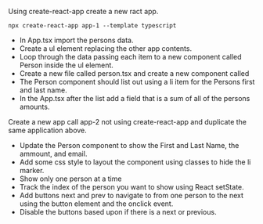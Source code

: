  Using create-react-app create a new ract app.

 ```
 npx create-react-app app-1 --template typescript
 ```

- In App.tsx import the persons data.
- Create a ul element replacing the other app contents.
- Loop through the data passing each item to a new component called Person inside the ul element.
- Create a new file called person.tsx and create a new component called
- The Person component should list out using a li item for the Persons first and last name.
- In the App.tsx after the list add a field that is a sum of all of the persons amounts.


Create a new app call app-2 not using create-react-app and duplicate the same application above.

- Update the Person component to show the First and Last Name, the ammount, and email.
- Add some css style to layout the component using classes to hide the li marker.
- Show only one person at a time
- Track the index of the person you want to show using React setState.
- Add buttons next and prev to navigate to from one person to the next using the button element and the onclick event.
- Disable the buttons based upon if there is a next or previous.